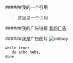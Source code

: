 ######我的一个引用
>这里是一个引用

######我的广告链接
[我的广告](http://www.xxx.com)


######我是广告图片
![oldboy](http://www.etiantian.org/static/assets/loao_small.png)

	while true:
       do echo hehe;
    done
